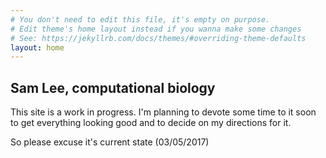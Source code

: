 ```yaml
---
# You don't need to edit this file, it's empty on purpose.
# Edit theme's home layout instead if you wanna make some changes
# See: https://jekyllrb.com/docs/themes/#overriding-theme-defaults
layout: home
---
```

## Sam Lee, computational biology


This site is a work in progress. I'm planning to devote some time to it soon to get everything looking good and to decide on my directions for it.

So please excuse it's current state (03/05/2017)
